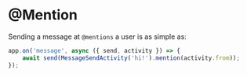 # @Mention

Sending a message at `@mentions` a user is as simple as:

```typescript
app.on('message', async ({ send, activity }) => {
    await send(MessageSendActivity('hi!').mention(activity.from));
});
```
